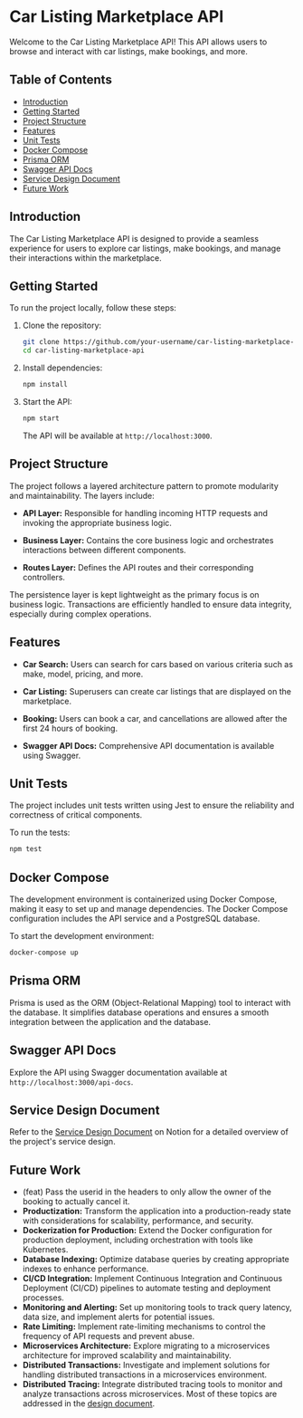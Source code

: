 
# Car Listing Marketplace API

Welcome to the Car Listing Marketplace API! This API allows users to browse and interact with car listings, make bookings, and more.

## Table of Contents

- [Introduction](#introduction)
- [Getting Started](#getting-started)
- [Project Structure](#project-structure)
- [Features](#features)
- [Unit Tests](#unit-tests)
- [Docker Compose](#docker-compose)
- [Prisma ORM](#prisma-orm)
- [Swagger API Docs](#swagger-api-docs)
- [Service Design Document](#service-design-document)
- [Future Work](#future-work)


## Introduction

The Car Listing Marketplace API is designed to provide a seamless experience for users to explore car listings, make bookings, and manage their interactions within the marketplace.

## Getting Started

To run the project locally, follow these steps:

1. Clone the repository:

   ```bash
   git clone https://github.com/your-username/car-listing-marketplace-api.git
   cd car-listing-marketplace-api
   ```

2. Install dependencies:

   ```bash
   npm install
   ```

3. Start the API:

   ```bash
   npm start
   ```

   The API will be available at `http://localhost:3000`.

## Project Structure

The project follows a layered architecture pattern to promote modularity and maintainability. The layers include:

- **API Layer:** Responsible for handling incoming HTTP requests and invoking the appropriate business logic.

- **Business Layer:** Contains the core business logic and orchestrates interactions between different components.

- **Routes Layer:** Defines the API routes and their corresponding controllers.

The persistence layer is kept lightweight as the primary focus is on business logic. Transactions are efficiently handled to ensure data integrity, especially during complex operations.

## Features

- **Car Search:** Users can search for cars based on various criteria such as make, model, pricing, and more.

- **Car Listing:** Superusers can create car listings that are displayed on the marketplace.

- **Booking:** Users can book a car, and cancellations are allowed after the first 24 hours of booking.

- **Swagger API Docs:** Comprehensive API documentation is available using Swagger.

## Unit Tests

The project includes unit tests written using Jest to ensure the reliability and correctness of critical components.

To run the tests:

```bash
npm test
```

## Docker Compose

The development environment is containerized using Docker Compose, making it easy to set up and manage dependencies. The Docker Compose configuration includes the API service and a PostgreSQL database.

To start the development environment:

```bash
docker-compose up
```

## Prisma ORM

Prisma is used as the ORM (Object-Relational Mapping) tool to interact with the database. It simplifies database operations and ensures a smooth integration between the application and the database.

## Swagger API Docs

Explore the API using Swagger documentation available at `http://localhost:3000/api-docs`.

## Service Design Document

Refer to the [Service Design Document](https://bit.ly/catrip-sys-design) on Notion for a detailed overview of the project's service design.


## Future Work
- (feat) Pass the userid in the headers to only allow the owner of the booking to actually cancel it.
- **Productization:** Transform the application into a production-ready state with considerations for scalability, performance, and security.
- **Dockerization for Production:** Extend the Docker configuration for production deployment, including orchestration with tools like Kubernetes.
- **Database Indexing:** Optimize database queries by creating appropriate indexes to enhance performance.
- **CI/CD Integration:** Implement Continuous Integration and Continuous Deployment (CI/CD) pipelines to automate testing and deployment processes.
- **Monitoring and Alerting:** Set up monitoring tools to track query latency, data size, and implement alerts for potential issues.
- **Rate Limiting:** Implement rate-limiting mechanisms to control the frequency of API requests and prevent abuse.
- **Microservices Architecture:** Explore migrating to a microservices architecture for improved scalability and maintainability.
- **Distributed Transactions:** Investigate and implement solutions for handling distributed transactions in a microservices environment.
- **Distributed Tracing:** Integrate distributed tracing tools to monitor and analyze transactions across microservices.
Most of these topics are addressed in the [design document](https://bit.ly/catrip-sys-design).
